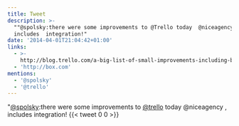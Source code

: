 ```yaml
---
title: Tweet
description: >-
  ""@spolsky:there were some improvements to @Trello today  @niceagency ,
  includes  integration!"
date: '2014-04-01T21:04:42+01:00'
links:
  - >-
    http://blog.trello.com/a-big-list-of-small-improvements-including-box-com-and-onedrive-integration-no-joke/
  - 'http://box.com'
mentions:
  - '@spolsky'
  - '@trello'
---
```

"[@spolsky](https://twitter.com/@spolsky):there were some improvements to [@trello](https://twitter.com/@trello) today  @niceagency , includes  integration!
      {{< tweet 0 0 >}}
    
